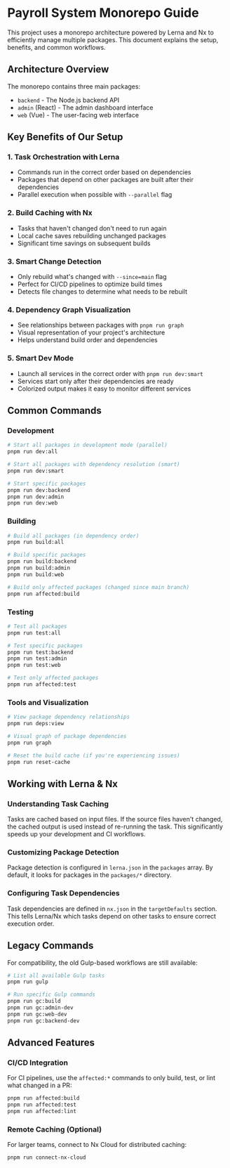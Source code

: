 # Payroll System Monorepo Guide

This project uses a monorepo architecture powered by Lerna and Nx to efficiently manage multiple packages. This document explains the setup, benefits, and common workflows.

## Architecture Overview

The monorepo contains three main packages:
- `backend` - The Node.js backend API
- `admin` (React) - The admin dashboard interface
- `web` (Vue) - The user-facing web interface

## Key Benefits of Our Setup

### 1. Task Orchestration with Lerna
- Commands run in the correct order based on dependencies
- Packages that depend on other packages are built after their dependencies
- Parallel execution when possible with `--parallel` flag

### 2. Build Caching with Nx
- Tasks that haven't changed don't need to run again
- Local cache saves rebuilding unchanged packages
- Significant time savings on subsequent builds

### 3. Smart Change Detection
- Only rebuild what's changed with `--since=main` flag
- Perfect for CI/CD pipelines to optimize build times
- Detects file changes to determine what needs to be rebuilt

### 4. Dependency Graph Visualization
- See relationships between packages with `pnpm run graph`
- Visual representation of your project's architecture
- Helps understand build order and dependencies

### 5. Smart Dev Mode
- Launch all services in the correct order with `pnpm run dev:smart`
- Services start only after their dependencies are ready
- Colorized output makes it easy to monitor different services

## Common Commands

### Development

```bash
# Start all packages in development mode (parallel)
pnpm run dev:all

# Start all packages with dependency resolution (smart)
pnpm run dev:smart

# Start specific packages
pnpm run dev:backend
pnpm run dev:admin
pnpm run dev:web
```

### Building

```bash
# Build all packages (in dependency order)
pnpm run build:all

# Build specific packages
pnpm run build:backend
pnpm run build:admin
pnpm run build:web

# Build only affected packages (changed since main branch)
pnpm run affected:build
```

### Testing

```bash
# Test all packages
pnpm run test:all

# Test specific packages
pnpm run test:backend
pnpm run test:admin
pnpm run test:web

# Test only affected packages
pnpm run affected:test
```

### Tools and Visualization

```bash
# View package dependency relationships
pnpm run deps:view

# Visual graph of package dependencies
pnpm run graph

# Reset the build cache (if you're experiencing issues)
pnpm run reset-cache
```

## Working with Lerna & Nx

### Understanding Task Caching

Tasks are cached based on input files. If the source files haven't changed, the cached output is used instead of re-running the task. This significantly speeds up your development and CI workflows.

### Customizing Package Detection

Package detection is configured in `lerna.json` in the `packages` array. By default, it looks for packages in the `packages/*` directory.

### Configuring Task Dependencies

Task dependencies are defined in `nx.json` in the `targetDefaults` section. This tells Lerna/Nx which tasks depend on other tasks to ensure correct execution order.

## Legacy Commands

For compatibility, the old Gulp-based workflows are still available:

```bash
# List all available Gulp tasks
pnpm run gulp

# Run specific Gulp commands
pnpm run gc:build
pnpm run gc:admin-dev
pnpm run gc:web-dev
pnpm run gc:backend-dev
```

## Advanced Features

### CI/CD Integration

For CI pipelines, use the `affected:*` commands to only build, test, or lint what changed in a PR:

```bash
pnpm run affected:build
pnpm run affected:test
pnpm run affected:lint
```

### Remote Caching (Optional)

For larger teams, connect to Nx Cloud for distributed caching:

```bash
pnpm run connect-nx-cloud
```
